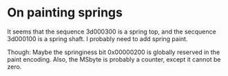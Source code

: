 # On painting springs

It seems that the sequence 3d000300 is a spring top, and the secquence 3d000100 is a spring shaft.
I probably need to add spring paint.

Though: Maybe the springiness bit 0x00000200 is globally reserved in the paint encoding.
Also, the MSbyte is probably a counter, except it cannot be zero.
